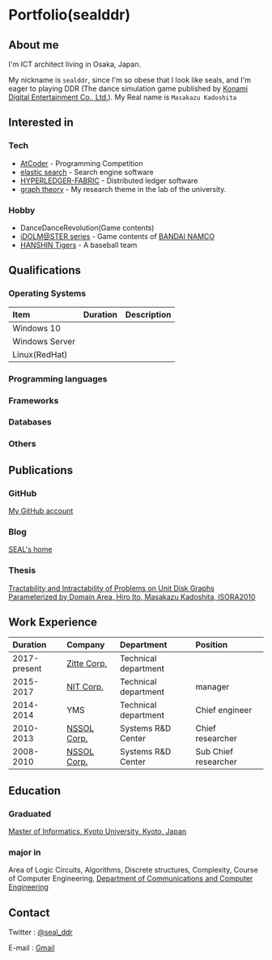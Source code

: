 # Portfolio(sealddr)

## About me

I'm ICT architect living in Osaka, Japan.

My nickname is `sealddr`, since
I'm so obese that I look like seals,
and I'm eager to playing DDR (The dance simulation game published by
[Konami Digital Entertainment Co., Ltd.](https://www.konami.com/games/jp/ja/)).
My Real name is `Masakazu Kadoshita`

## Interested in

### Tech

- [AtCoder](https://atcoder.jp/users/SEALDDR) - Programming Competition
- [elastic search](https://www.elastic.co/elasticsearch) - Search engine software
- [HYPERLEDGER-FABRIC](https://www.hyperledger.org/projects/fabric) - Distributed ledger software
- [graph theory](http://diestel-graph-theory.com/index.html) - My research theme in the lab of the university.

### Hobby

- DanceDanceRevolution(Game contents)
- [iDOLM@STER series](https://idolmaster.jp/) - Game contents of [BANDAI NAMCO](https://www.bandainamcoent.co.jp/english/)
- [HANSHIN Tigers](https://hanshintigers.jp/) - A baseball team

## Qualifications

### Operating Systems

| Item           | Duration | Description |
| :------------- | :------- | :---------- |
| Windows 10     |          |             |
| Windows Server |          |             |
| Linux(RedHat)  |          |             |

### Programming languages

### Frameworks

### Databases

### Others

## Publications

### GitHub

[My GitHub account](https://github.com/sealddr)

### Blog

[SEAL's home](https://sealddr.wordpress.com/)

### Thesis

[Tractability and Intractability of Problems on Unit Disk Graphs Parameterized by Domain Area,
Hiro Ito, Masakazu Kadoshita, ISORA2010](http://www.aporc.org/LNOR/12/ISORA2010F16.pdf)

## Work Experience

| Duration     | Company                                              | Department           | Position             |
| :----------- | :--------------------------------------------------- | :------------------- | :------------------- |
| 2017-present | [Zitte Corp.](http://www.zitte.co.jp/company.html)   | Technical department |                      |
| 2015-2017    | [NIT Corp.](https://www.nit2008.com/)                | Technical department | manager              |
| 2014-2014    | YMS                                                  | Technical department | Chief engineer       |
| 2010-2013    | [NSSOL Corp.](https://www.nssol.nipponsteel.com/en/) | Systems R&D Center   | Chief researcher     |
| 2008-2010    | [NSSOL Corp.](https://www.nssol.nipponsteel.com/en/) | Systems R&D Center   | Sub Chief researcher |

## Education

### Graduated

[Master of Informatics, Kyoto University, Kyoto, Japan](http://www.i.kyoto-u.ac.jp/en/)

### major in

Area of Logic Circuits, Algorithms, Discrete structures, Complexity,
Course of Computer Engineering,
[Department of Communications and Computer Engineering](http://www.cce.i.kyoto-u.ac.jp/course-e.html)

## Contact

Twitter : [@seal_ddr](https://twitter.com/SEAL_DDR)

E-mail : [Gmail](mailto:mkadoshita@gmail.com)

